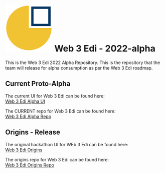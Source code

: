# <img src="https://github.com/Web3Edi/2022-alpha/blob/259695c974a6b239cd7ae4ba54c3721ea8409109/media/web3edi_logo.png" alt="Web 3 Edi" width="150" height="150"> Web 3 Edi - 2022-alpha 
This is the Web 3 Edi 2022 Alpha Repository. This is the repository that the team will release for alpha consumption as per the Web 3 Edi roadmap. 


## Current Proto-Alpha 
The current UI for Web 3 Edi can be found here: <br/>
[Web 3 Edi Alpha UI](https://steep-lab-6062.on.fleek.co/)

The CURRENT repo for Web 3 Edi can be found here: <br/>
[Web 3 Edi Alpha Repo](https://github.com/Web3Edi/2022-alpha)


## Origins - Release
The original hackathon UI for WEb 3 Edi can be found here: <br/>
 [Web 3 Edi Origins](https://bold-bonus-6282.on.fleek.co/)
 
 The origins repo for Web 3 Edi can be found here: <br/>
 [Web 3 Edi Origins Repo](https://github.com/cryptotwilight/web3edi)
